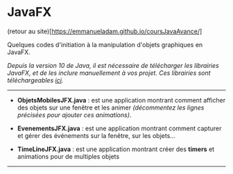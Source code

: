 # JavaFX
(retour au site)[https://emmanueladam.github.io/coursJavaAvance/]


Quelques codes d'initiation à la manipulation d'objets graphiques en JavaFX.

*Depuis la version 10 de Java, il est nécessaire de télécharger les librairies JavaFX, et de les inclure manuellement à vos projet.
Ces librairies sont téléchargeables [ici](https://openjfx.io/).*

---
- **ObjetsMobilesJFX.java** : est une application montrant comment afficher des objets sur une fenêtre et les animer *(décommentez les lignes précisées pour ajouter ces animations)*.

- **EvenementsJFX.java** : est une application montrant comment capturer et gérer des événements sur la fenêtre, sur les objets...

- **TimeLineJFX.java** : est une application montrant créer des **timers** et  animations pour de multiples objets


----
